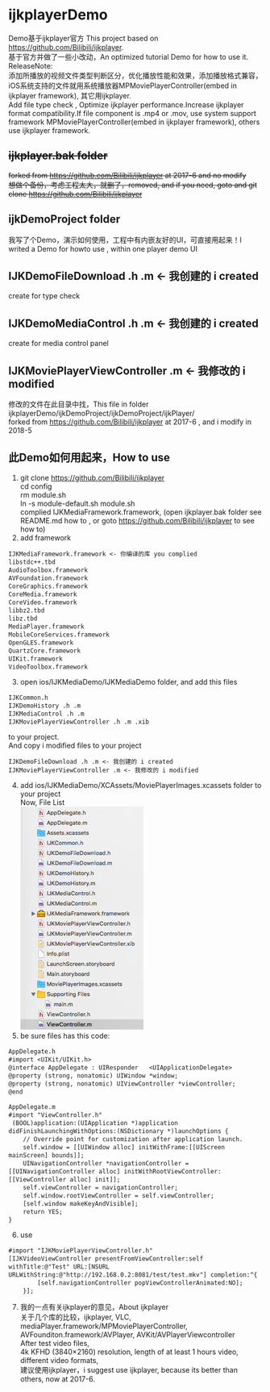 # ijkplayerDemo  
Demo基于ijkplayer官方 This project based on https://github.com/Bilibili/ijkplayer.    
基于官方并做了一些小改动，An optimized tutorial Demo for how to use it.  
ReleaseNote:   
添加所播放的视频文件类型判断区分，优化播放性能和效果，添加播放格式兼容，iOS系统支持的文件就用系统播放器MPMoviePlayerController(embed in ijkplayer framework), 其它用ijkplayer.  
Add file type check , Optimize ijkplayer performance.Increase ijkplayer format compatibility.If file component is .mp4 or .mov, use system support framework MPMoviePlayerController(embed in ijkplayer framework), others use ijkplayer framework.  
## ~~ijkplayer.bak folder~~  
~~forked from https://github.com/Bilibili/ijkplayer at 2017-6 and no modify~~  
~~想做个备份，考虑工程太大，就删了，removed, and if you need, goto and git clone https://github.com/Bilibili/ijkplayer~~  
## ijkDemoProject folder  
我写了个Demo，演示如何使用，工程中有内嵌友好的UI，可直接用起来！I writed a Demo for howto use , within one player demo UI  
## IJKDemoFileDownload .h .m <- 我创建的 i created  
create for type check  
## IJKDemoMediaControl .h .m <- 我创建的 i created  
create for media control panel  
## IJKMoviePlayerViewController .m <- 我修改的 i modified  
修改的文件在此目录中找，This file in folder ijkplayerDemo/ijkDemoProject/ijkDemoProject/ijkPlayer/   
forked from https://github.com/Bilibili/ijkplayer at 2017-6 , and i modify in 2018-5  
## 此Demo如何用起来，How to use  
1. git clone https://github.com/Bilibili/ijkplayer  
cd config  
rm module.sh  
ln -s module-default.sh module.sh  
complied IJKMediaFramework.framework, (open ijkplayer.bak folder see README.md how to , or goto https://github.com/Bilibili/ijkplayer to see how to)  
2. add framework  
```  
IJKMediaFramework.framework <- 你编译的库 you complied  
libstdc++.tbd  
AudioToolbox.framework  
AVFoundation.framework  
CoreGraphics.framework  
CoreMedia.framework  
CoreVideo.framework  
libbz2.tbd  
libz.tbd  
MediaPlayer.framework  
MobileCoreServices.framework  
OpenGLES.framework  
QuartzCore.framework  
UIKit.framework  
VideoToolbox.framework  
```  
3. open ios/IJKMediaDemo/IJKMediaDemo folder, and add this files  
```  
IJKCommon.h  
IJKDemoHistory .h .m
IJKMediaControl .h .m
IJKMoviePlayerViewController .h .m .xib
```  
to your project.  
And copy i modified files to your project  
```  
IJKDemoFileDownload .h .m <- 我创建的 i created  
IJKMoviePlayerViewController .m <- 我修改的 i modified  
```  
4. add ios/IJKMediaDemo/XCAssets/MoviePlayerImages.xcassets folder to your project   
Now, File List  
![DemoProjectFilelist.png](https://github.com/foolsparadise/ijkplayerDemo/blob/master/DemoProjectFilelist.png)  
5. be sure files has this code:  
```  
AppDelegate.h  
#import <UIKit/UIKit.h>  
@interface AppDelegate : UIResponder   <UIApplicationDelegate>  
@property (strong, nonatomic) UIWindow *window;  
@property (strong, nonatomic) UIViewController *viewController;  
@end
```  
```  
AppDelegate.m  
#import "ViewController.h"  
 (BOOL)application:(UIApplication *)application didFinishLaunchingWithOptions:(NSDictionary *)launchOptions {  
    // Override point for customization after application launch.  
    self.window = [[UIWindow alloc] initWithFrame:[[UIScreen mainScreen] bounds]];  
    UINavigationController *navigationController = [[UINavigationController alloc] initWithRootViewController:[[ViewController alloc] init]];  
    self.viewController = navigationController;  
    self.window.rootViewController = self.viewController;  
    [self.window makeKeyAndVisible];  
    return YES;  
}  
```  
6. use  
```  
#import "IJKMoviePlayerViewController.h"  
[IJKVideoViewController presentFromViewController:self withTitle:@"Test" URL:[NSURL URLWithString:@"http://192.168.0.2:8081/test/test.mkv"] completion:^{
        [self.navigationController popViewControllerAnimated:NO];  
    }];  
```  
7. 我的一点有关ijkplayer的意见，About ijkplayer  
关于几个库的比较，ijkplayer, VLC, mediaPlayer.framework/MPMoviePlayerController, AVFounditon.framework/AVPlayer, AVKit/AVPlayerViewcontroller  
After test video files,  
4k KFHD (3840×2160) resolution, length of at least 1 hours video, different video formats,  
建议使用ijkplayer，i suggest use ijkplayer, because its better than others, now at 2017-6.  
